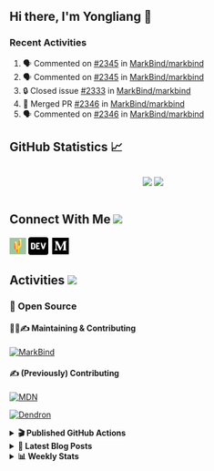 ## Hi there, I'm Yongliang 👋

### Recent Activities

<!--START_SECTION:activity-->
1. 🗣 Commented on [#2345](https://github.com/MarkBind/markbind/pull/2345#issuecomment-1662265308) in [MarkBind/markbind](https://github.com/MarkBind/markbind)
2. 🗣 Commented on [#2345](https://github.com/MarkBind/markbind/pull/2345#issuecomment-1657174741) in [MarkBind/markbind](https://github.com/MarkBind/markbind)
3. 🔒 Closed issue [#2333](https://github.com/MarkBind/markbind/issues/2333) in [MarkBind/markbind](https://github.com/MarkBind/markbind)
4. 🎉 Merged PR [#2346](https://github.com/MarkBind/markbind/pull/2346) in [MarkBind/markbind](https://github.com/MarkBind/markbind)
5. 🗣 Commented on [#2346](https://github.com/MarkBind/markbind/pull/2346#issuecomment-1656972384) in [MarkBind/markbind](https://github.com/MarkBind/markbind)
<!--END_SECTION:activity-->

## GitHub Statistics :chart_with_upwards_trend:
<div align="center">
<div style="display: flex; align-items: center; justify-content: center;">

[![](https://github-readme-stats-tlylt.vercel.app/api?username=tlylt&show_icons=true&theme=tokyonight&hide_border=true&locale=en)](https://github.com/tlylt)
[![](https://github-readme-streak-stats.herokuapp.com/?user=tlylt&theme=tokyonight&hide_border=true)](https://github.com/tlylt)
</div>
</div>

## Connect With Me <img src="https://media.giphy.com/media/2wh5K5yE3ulp3xgYcG/giphy-downsized.gif" width="30">

<a href="https://www.yongliangliu.com/" target="_blank"><img align="center" src="static/site-icon.png" alt="yongliangliu.com" height="29" width="29" /></a>
<a href="https://dev.to/tlylt" target="_blank"><img align="center" src="static/dev-badge.svg" alt="dev.to/tlylt" height="35" width="35" /></a>
<a href="https://tlylt.medium.com" target="_blank"><img align="center" src="static/medium.png" alt="tlylt.medium.com" height="35" width="35" /></a>

## Activities <img src="https://media.giphy.com/media/WUlplcMpOCEmTGBtBW/giphy.gif" width="30">

### 🔭 Open Source

#### 👷‍♂️✍️ Maintaining & Contributing
[![MarkBind](https://github-readme-stats-tlylt.vercel.app/api/pin/?username=markbind&repo=markbind)](https://github.com/MarkBind/markbind)

#### ✍️ (Previously) Contributing
[![MDN](https://github-readme-stats-tlylt.vercel.app/api/pin/?username=mdn&repo=content)](https://github.com/mdn/content/issues?q=is%3Aopen+involves%3A%40me+sort%3Aupdated-desc)

[![Dendron](https://github-readme-stats-tlylt.vercel.app/api/pin/?username=dendronhq&repo=dendron)](https://github.com/dendronhq/dendron/issues?q=is%3Aopen+involves%3A%40me+sort%3Aupdated-desc)

<details>
<summary> <b>🎬 Published GitHub Actions </b> </summary>

[![install-graphviz](https://github-readme-stats-tlylt.vercel.app/api/pin/?username=tlylt&repo=install-graphviz)](https://github.com/tlylt/install-graphviz)

[![reposense-action](https://github-readme-stats-tlylt.vercel.app/api/pin/?username=tlylt&repo=reposense-action)](https://github.com/tlylt/reposense-action)

[![markbin-action](https://github-readme-stats-tlylt.vercel.app/api/pin/?username=markbind&repo=markbind-action)](https://github.com/MarkBind/markbind-action)

</details>

<details>
<summary> <b>📕 Latest Blog Posts</b> </summary>

<!-- BLOG-POST-LIST:START -->
- [Deploy a ChatGPT API Server in no time](https://www.yongliangliu.com/blog/chatgpt-nextjs-server/)
- [Creating a regex-based Markdown parser in TypeScript](https://www.yongliangliu.com/blog/rmark/)
- [Create VSCode Snippets for Markdown Blog Workflows](https://www.yongliangliu.com/blog/vscode-snippets/)
- [Brag Doc 2023](https://www.yongliangliu.com/blog/brag-doc-2023/)
- [My Journey into Open Source](https://www.yongliangliu.com/blog/my-journey-into-open-source/)
<!-- BLOG-POST-LIST:END -->

</details>

<details>
<summary> <b>📊 Weekly Stats</b> </summary>

<!--START_SECTION:waka-->
![Code Time](http://img.shields.io/badge/Code%20Time-1%2C098%20hrs%204%20mins-blue)

**🐱 My GitHub Data** 

> 📦 641.0 kB Used in GitHub's Storage 
 > 
> 🏆 1,340 Contributions in the Year 2023
 > 
> 🚫 Not Opted to Hire
 > 
> 📜 174 Public Repositories 
 > 
> 🔑 40 Private Repositories 
 > 
**I'm an Early 🐤** 

```text
🌞 Morning                3882 commits        ███████░░░░░░░░░░░░░░░░░░   29.25 % 
🌆 Daytime                3573 commits        ███████░░░░░░░░░░░░░░░░░░   26.92 % 
🌃 Evening                4913 commits        █████████░░░░░░░░░░░░░░░░   37.02 % 
🌙 Night                  903 commits         ██░░░░░░░░░░░░░░░░░░░░░░░   06.80 % 
```
📅 **I'm Most Productive on Wednesday** 

```text
Monday                   1731 commits        ███░░░░░░░░░░░░░░░░░░░░░░   13.04 % 
Tuesday                  1948 commits        ████░░░░░░░░░░░░░░░░░░░░░   14.68 % 
Wednesday                2154 commits        ████░░░░░░░░░░░░░░░░░░░░░   16.23 % 
Thursday                 1676 commits        ███░░░░░░░░░░░░░░░░░░░░░░   12.63 % 
Friday                   1697 commits        ███░░░░░░░░░░░░░░░░░░░░░░   12.79 % 
Saturday                 2019 commits        ████░░░░░░░░░░░░░░░░░░░░░   15.21 % 
Sunday                   2046 commits        ████░░░░░░░░░░░░░░░░░░░░░   15.42 % 
```


📊 **This Week I Spent My Time On** 

```text
🕑︎ Time Zone: Asia/Singapore

💬 Programming Languages: 
Markdown                 1 hr 39 mins        ████████████████░░░░░░░░░   63.24 % 
TypeScript               21 mins             ███░░░░░░░░░░░░░░░░░░░░░░   13.68 % 
TOML                     17 mins             ███░░░░░░░░░░░░░░░░░░░░░░   11.13 % 
JSON                     6 mins              █░░░░░░░░░░░░░░░░░░░░░░░░   04.40 % 
Python                   6 mins              █░░░░░░░░░░░░░░░░░░░░░░░░   03.81 % 
```


 Last Updated on 03/08/2023 00:51:05 UTC
<!--END_SECTION:waka-->

</details>
